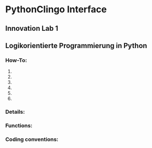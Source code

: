 #   PythonClingo Interface
##  Innovation Lab 1
##  Logikorientierte Programmierung in Python

### 

### How-To:
1.
2.
3.
4.
5.
6.


### Details:


### Functions:


### Coding conventions:

